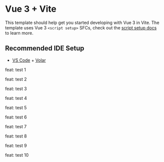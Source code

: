 # Vue 3 + Vite

This template should help get you started developing with Vue 3 in Vite. The template uses Vue 3 `<script setup>` SFCs, check out the [script setup docs](https://v3.vuejs.org/api/sfc-script-setup.html#sfc-script-setup) to learn more.

## Recommended IDE Setup

- [VS Code](https://code.visualstudio.com/) + [Volar](https://marketplace.visualstudio.com/items?itemName=Vue.volar)

feat: test 1

feat: test 2

feat: test 3

feat: test 4

feat: test 5

feat: test 6

feat: test 7

feat: test 8

feat: test 9

feat: test 10
